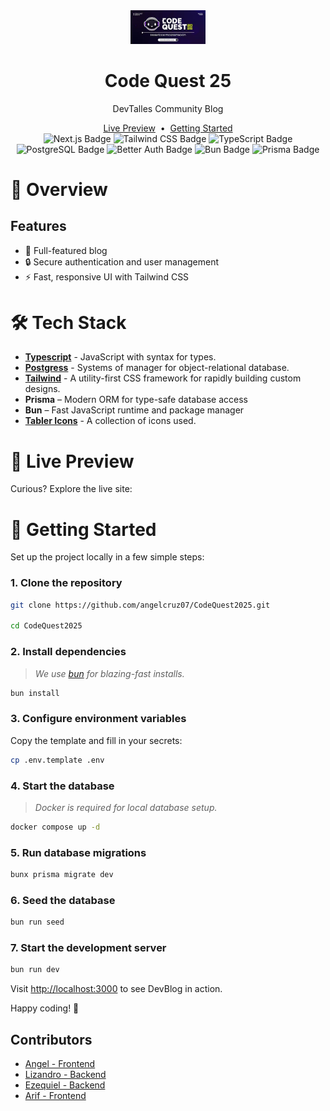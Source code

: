 <div align="center">
  <img src="./public/images/codequest.jpg" width="120" alt="DevTalles" />

  <h1>Code Quest 25</h1>

  <p>DevTalles Community Blog</p>
  <a href="https://" target="_blank">Live Preview</a>
  <span>&nbsp;•&nbsp;</span>
  <a href="#getting-started">Getting Started</a>
</div>

<div align="center">
  <img alt="Next.js Badge" src="https://img.shields.io/badge/Next.js-000000?logo=nextdotjs&logoColor=fff&style=flat" />
  <img alt="Tailwind CSS Badge" src="https://img.shields.io/badge/Tailwind%20CSS-06B6D4?logo=tailwindcss&logoColor=fff&style=flat" />
  <img alt="TypeScript Badge" src="https://img.shields.io/badge/TypeScript-3178C6?logo=typescript&logoColor=fff&style=flat" />
  <img alt="PostgreSQL Badge" src="https://img.shields.io/badge/PostgreSQL-4169E1?logo=postgresql&logoColor=fff&style=flat" />
  <img alt="Better Auth Badge" src="https://img.shields.io/badge/Better%20Auth-24292F?logo=auth0&logoColor=fff&style=flat" />
  <img alt="Bun Badge" src="https://img.shields.io/badge/Bun-000000?logo=bun&logoColor=fff&style=flat" />
  <img alt="Prisma Badge" src="https://img.shields.io/badge/Prisma-2D3748?logo=prisma&logoColor=fff&style=flat" />
</div>

# 📝 Overview

## Features

- 🛒 Full-featured blog
- 🔒 Secure authentication and user management
- ⚡ Fast, responsive UI with Tailwind CSS

# 🛠️ Tech Stack

- [**Typescript**](https://www.typescriptlang.org/) - JavaScript with syntax for types.
- [**Postgress**](https://www.postgresql.org/) - Systems of manager for object-relational database.
- [**Tailwind**](https://tailwindcss.com/) - A utility-first CSS framework for rapidly building custom designs.
- **Prisma** – Modern ORM for type-safe database access
- **Bun** – Fast JavaScript runtime and package manager
- [**Tabler Icons**](https://tabler.io/) - A collection of icons used.

# 🎨 Live Preview

Curious? Explore the live site:

# 🚀 Getting Started

Set up the project locally in a few simple steps:

### 1. Clone the repository

```bash
git clone https://github.com/angelcruz07/CodeQuest2025.git

cd CodeQuest2025
```

### 2. Install dependencies

> _We use [bun](https://bun.sh) for blazing-fast installs._

```bash
bun install
```

### 3. Configure environment variables

Copy the template and fill in your secrets:

```bash
cp .env.template .env
```

### 4. Start the database

> _Docker is required for local database setup._

```bash
docker compose up -d
```

### 5. Run database migrations

```bash
bunx prisma migrate dev
```

### 6. Seed the database

```bash
bun run seed
```

### 7. Start the development server

```bash
bun run dev
```

Visit [http://localhost:3000](http://localhost:3000/) to see DevBlog in action.

Happy coding! 🚀

## Contributors

- [Angel - Frontend](https://github.com/angelcruz07)
- [Lizandro - Backend](https://github.com/LizandroBackEnd)
- [Ezequiel - Backend](https://github.com/erzequielastrada)
- [Arif - Frontend](https://github.com/Ariff-dev)

